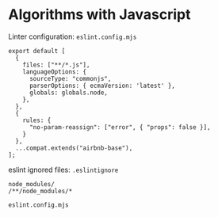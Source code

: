 # Algorithms with Javascript


Linter configuration: `eslint.config.mjs`
```
export default [
  {
    files: ["**/*.js"],
    languageOptions: {
      sourceType: "commonjs",
      parserOptions: { ecmaVersion: 'latest' },
      globals: globals.node,
    },
  },
  {
    rules: {
      "no-param-reassign": ["error", { "props": false }],
    }
  },
  ...compat.extends("airbnb-base"),
];

```


eslint ignored files: `.eslintignore`
```
node_modules/
/**/node_modules/*

eslint.config.mjs
```
